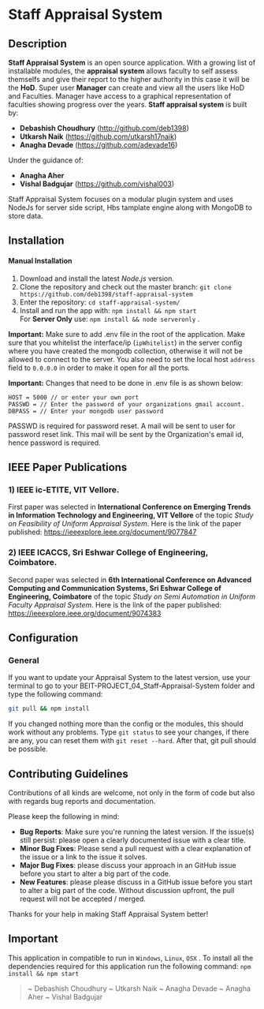 # Staff Appraisal System
## Description
**Staff Appraisal System** is an open source application. With a growing list of installable modules, the **appraisal system** allows faculty to self assess themselfs and give their report to the higher authority in this case it will be the **HoD**. Super user **Manager** can create and view all the users like HoD and Faculties. Manager have access to a graphical representation of faculties showing progress over the years. **Staff appraisal system** is built by:
- **Debashish Choudhury** (http://github.com/deb1398)
- **Utkarsh Naik** (https://github.com/utkarsh17naik)
- **Anagha Devade** (https://github.com/adevade16)

Under the guidance of:
- **Anagha Aher**
- **Vishal Badgujar** (https://github.com/vishal003)

Staff Appraisal System focuses on a modular plugin system and uses NodeJs for server side script, Hbs tamplate engine along with MongoDB to store data.

## Installation

#### Manual Installation

1. Download and install the latest *Node.js* version.
2. Clone the repository and check out the master branch: `git clone https://github.com/deb1398/staff-appraisal-system`
3. Enter the repository: `cd staff-appraisal-system/`
4. Install and run the app with: `npm install && npm start` \
   For **Server Only** use: `npm install && node serveronly` .

**Important:** Make sure to add .env file in the root of the application. Make sure that you whitelist the interface/ip (`ipWhitelist`) in the server config where you have created the mongodb collection, otherwise it will not be allowed to connect to the server. You also need to set the local host `address` field to `0.0.0.0` in order to make it open for all the ports.

**Important:** Changes that need to be done in .env file is as shown below:

```
HOST = 5000 // or enter your own port
PASSWD = // Enter the password of your organizations gmail account.
DBPASS = // Enter your mongodb user password
```
PASSWD is required for password reset. A mail will be sent to user for password reset link. This mail will be sent by the Organization's email id, hence password is required.



## IEEE Paper Publications

### 1) IEEE ic-ETITE, VIT Vellore.
First paper was selected in **International Conference on Emerging Trends in
Information Technology and Engineering, VIT Vellore** of the topic *Study on Feasibility of Uniform Appraisal System*. Here is the link of the paper published:
https://ieeexplore.ieee.org/document/9077847

### 2) IEEE ICACCS, Sri Eshwar College of Engineering, Coimbatore.
Second paper was selected in **6th International Conference on
Advanced Computing and Communication Systems, Sri Eshwar College of Engineering, Coimbatore** of the topic *Study on Semi Automation in Uniform Faculty Appraisal System*. Here is the link of the paper published:
https://ieeexplore.ieee.org/document/9074383


## Configuration

### General

If you want to update your Appraisal System to the latest version, use your terminal to go to your BEIT-PROJECT_04_Staff-Appraisal-System folder and type the following command:

```bash
git pull && npm install
```

If you changed nothing more than the config or the modules, this should work without any problems.
Type `git status` to see your changes, if there are any, you can reset them with `git reset --hard`. After that, git pull should be possible.

## Contributing Guidelines

Contributions of all kinds are welcome, not only in the form of code but also with regards bug reports and documentation.

Please keep the following in mind:

- **Bug Reports**:  Make sure you're running the latest version. If the issue(s) still persist: please open a clearly documented issue with a clear title.
- **Minor Bug Fixes**: Please send a pull request with a clear explanation of the issue or a link to the issue it solves.
- **Major Bug Fixes**: please discuss your approach in an GitHub issue before you start to alter a big part of the code.
- **New Features**: please please discuss in a GitHub issue before you start to alter a big part of the code. Without discussion upfront, the pull request will not be accepted / merged.

Thanks for your help in making Staff Appraisal System better!

## Important
This application in compatible to run in `Windows`, `Linux`, `OSX` .
To install all the dependencies required for this application run the following command: `npm install && npm start` 

> ~ Debashish Choudhury
> ~ Utkarsh Naik
> ~ Anagha Devade
> ~ Anagha Aher
> ~ Vishal Badgujar

